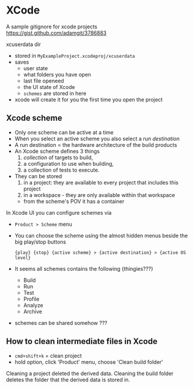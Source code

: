 # XCode

A sample gitignore for xcode projects
https://gist.github.com/adamgit/3786883


xcuserdata dir

* stored in `MyExampleProject.xcodeproj/xcuserdata`
* saves
  * user state
  * what folders you have open
  * last file openeed
  * the UI state of Xcode
  * `schemes` are stored in here
* xcode will create it for you the first time you open the project

## Xcode scheme

* Only one scheme can be active at a time
* When you select an active scheme you also select a _run destination_
* A run destination = the hardware architecture of the build products
* An Xcode scheme defines 3 things
    1. _collection_ of targets to build,
    2. a configuration to use when building,
    3. a collection of tests to execute.
* They can be stored
    1. in a project: they are available to every project that includes this project
    2. in a workspace - they are only available within that workspace
    * from the scheme's POV it has a container

In Xcode UI you can configure schemes via

* `Product > Scheme` menu
* You can choose the scheme using the almost hidden menus beside the big play/stop
  buttons
    ```
    {play} {stop} {active scheme} > {active destination} > {active OS level}
    ```
* It seems all schemes contains the following {thingies???}
    * Build
    * Run
    * Test
    * Profile
    * Analyze
    * Archive

* schemes can be shared somehow ???


## How to clean intermediate files in Xcode

* `cmd+shift+k` = clean project
* hold option, click 'Product' menu, choose 'Clean build folder'

Cleaning a project deleted the derived data. Cleaning the build folder deletes
the folder that the derived data is stored in.

